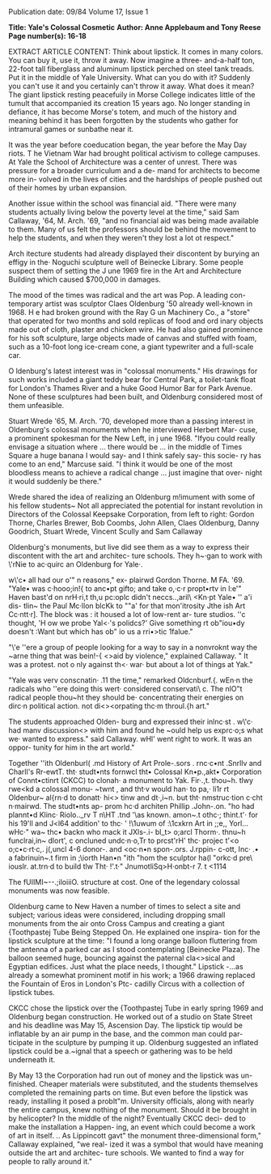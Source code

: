 Publication date: 09/84
Volume 17, Issue 1

**Title: Yale's Colossal Cosmetic**
**Author: Anne Applebaum and Tony Reese**
**Page number(s): 16-18**

EXTRACT ARTICLE CONTENT:
Think about lipstick. 
It comes in 
many colors. You can buy it, use it, 
throw it away. Now imagine a three-
and-a-half ton, 22-foot tall fiberglass 
and aluminum lipstick perched on steel 
tank treads. 
Put it in the middle of 
Yale University. 
What can you do 
with it? Suddenly you can't use it and 
you certainly can't throw it away. 
What does it mean? 
The giant lipstick resting peacefuily 
in Morse College indicates little of the 
tumult that accompanied its creation 
15 years ago. No longer standing in 
defiance, it has become Morse's totem, 
and much of the history and meaning 
behind it has been forgotten by the 
students who gather for intramural 
games or sunbathe near it. 


It was the year before coeducation 
began, the year before the May Day 
riots. T he Vietnam War had brought 
political activism to college campuses. 
At Yale the School of Architecture was 
a center of unrest. There was pressure 
for a broader curriculum and a de-
mand for architects to become more in-
volved in the lives of cities and the 
hardships of people pushed out of their 
homes by urban expansion. 


Another issue within the school was 
financial aid. 
"There were many 
students actually living below the 
poverty level at the time," said Sam 
Callaway, '64, M. Arch. '69, "and no 
financial aid was being made available 
to them. Many of us felt the professors 
should be behind the movement to 
help the students, and when they 
weren't they lost a lot ot respect." 


Arch itecture students had already 
displayed their discontent by burying 
an effigy in the· Noguchi sculpture well 
of Beinecke Library. 
Some people 
suspect them of setting the J une 1969 
fire 
in the Art and 
Architecture 
Building which caused $700,000 in 
damages. 


The mood of the times was radical 
and the art was Pop. A leading con-
temporary artist was sculptor Claes 
Oldenburg '50 already well-known in 
1968. H e had broken ground with the 
Ray G un Machinery Co., a "store" 
that operated for two months and sold 
replicas of food and ord inary objects 
made out of cloth, plaster and chicken 
wire. He had also gained prominence 
for his soft sculpture, large objects 
made of canvas and stuffed with foam, 
such as a 10-foot long ice-cream cone, a 
giant typewriter and a full-scale car. 


O ldenburg's latest interest was in 
"colossal monuments." His drawings 
for such works included a giant teddy 
bear for Central Park, a toilet-tank 
float for London's Thames River and a 
huke Good Humor Bar for Park 
Avenue. None of these sculptures had 
been built, and Oldenburg considered 
most of them unfeasible. 


Stuart Wrede '65, M. Arch. '70, 
developed more than a passing interest 
in Oldenburg's colossal monuments 
when he interviewed Herbert Mar-
cuse, a prominent spokesman for the 
New Left, in j une 1968. "Ifyou could 
really envisage a situation where ... 
there would be ... in the middle of 
Times Square a huge banana I would 
say- and I think safely say- this socie-
ry has come to an end," Marcuse said. 
"I think it would be one of the most 
bloodless means to achieve a radical 
change ... just imagine that over-
night it would suddenly be there." 


Wrede shared the idea of realizing 
an Oldenburg m!imument with some of 
his fellow students~ Not all appreciated 
the potential for instant revolution in 
Directors of the Colossal Keepsake Corporation, from left to right: Gordon Thorne, Charles Brewer, Bob 
Coombs, John Allen, Claes Oldenburg, Danny Goodrich, Stuart Wrede, Vincent Scully and Sam Callaway 


Oldenburg's monuments, but live did 
see them as a way to express their 
discontent with the art and architec-
ture schools. They h~·gan to work with 
\\'rNie to ac·quirc an Oldenburg for 
Yale·. 


w\\'c• all had our o'" n reasons," ex-
plairwd Gordon Thorne. M FA. '69. 
"Yale• was c·hooo;in!{ to anc•pt gifto; and 
take o,·c·r propt•rtv in l\:e'" Haven 
bast'd on nrH·ri,t th,u pc:oplc didn't 
neccs..,aril\ 
<Kn·pt 
Yale• '' a'i dis-
tlin~ the Paul Mc·llon blcKk to 
""a' for that mon'itrosity Jthe 
ish Art Cc·ntt·r]. The block was 
: it housed a lot of low-rent ar-
ture studios. \'\'c thought, 'H ow 
we probe Yal<·'s polidcs?' Give 
something rt ob"iou•dy doesn't 
:Want but which has ob" io us a rri•>tic 
1falue." 


"\\'e ''ere a group of people looking 
for a way to say in a nonvroknt way 
the ~arne thing that was bein!-{ <>aid by 
violence," explained Callaway. " It was 
a protest. not o nly against th<· war· but 
about a lot of things at Yak." 


"Yale was verv conscnatin· .11 the 
time," remarked Oldcnburf.{. 
wEn·n 
the radicals who ''ere doing this wert· 
considered conservati\ c. 
The nlO"t 
radical people thou~ht they should be· 
concentrating their energies on dirc·n 
political action. not di<><orpating thc·m 
throul.{h art." 


The students approached Olden-
burg and expressed their inlnc·st . w\\'c· 
had manv discussion<> with him and 
found he ~ould help us exprc·o;s what we· 
wanted to express." said Callaway. wHl' 
went right to work. It was an oppor-
tunity for him in the art world." 


Together ''ith Oldenburl( 
.md 
History of Art Prole-.sors \. rnc·c•nt 
.Snrllv 
and 
Charll's 
Rr-ewtT. 
tht· 
studt•nts fornwcl tht• Colossal Kn•p.,akt• 
Corporation of Connt•ctinrt (CKCC) 
to clonah· a monument to Yak. Fir·.,t. 
thou~h. tlwy rwe<kd a colossal monu-
~twnt , and tht·v would han· to pa,· li1r 
rt 
Oldenbur~ al{rn·d to donatt· hi<> 
tinw and dt·,i~n. but tht· nmstruc·tion 
c·cht 
n·mairwd. The 
studt•nts 
ap-
prom hc·d architen Phillip .John-.on. 
"ho had plannt•d Klinc· Riolo.._rv T n\HT 
.tnd \'\as known. amon~.t othc·; thint.t'· 
for his 19'll and J<l64 addition' to thc· ' 
!\1uwum of :\1cxkrn Art in ;\;e,, Yorl... 
wHc·" wa~ thc• backn who mack it JXls-.i-
bl_t> o;arcl Thorm·. thnu~h funclrai,in~ 
dlort'\, 
c oncluned undc·n·o,Tr 
to 
prcst'rH' thc· projec t'<o o;c•c·rt·c,. j(,uncl 4-6 
donor-. and <oc·n•n spon-.ors. J.rppin-
c-ott, Inc· .• a fabrinuin~.t firm in ;\iorth 
Han•n "ith "hom the sculptor ha(l 
"orkc·d pre\ iouslr. at.trn·d to build tlw 
Tht· !'.t·" JnumotliSq>H·onbt-r 7. t <1114 


The fUIIMI~--.;iloiiiO.
structure at cost. One of the legendary 
colossal monuments was now feasible. 


Oldenburg came to New Haven a 
number of times to select a site and 
subject; various ideas were considered, 
including dropping small monuments 
from the air onto Cross Campus and 
creating a giant {Toothpastej Tube Being 
Stepped On. He explained one inspira-
tion for the lipstick sculpture at the 
time: "I found a long orange balloon 
fluttering from the antenna of a parked 
car as I stood contemplating [Beinecke 
Plaza). The balloon seemed huge, 
bouncing against the paternal cla<>sical 
and Egyptian edifices. Just what the 
place needs, I thought." Lipstick -...as 
already a somewhat prominent motif 
in his work; a 1966 drawing replaced 
the Fountain of Eros in London's Ptc-
cadilly Circus with a collection of 
lipstick tubes. 


CKCC chose the lipstick over the 
{Toothpastej Tube in early spring 1969 
and Oldenburg began construction. 
He worked out of a studio on State 
Street and his deadline was May 15, 
Ascension Day. The lipstick tip would 
be inflatable by an air pump in the 
base, and the common man could par-
ticipate in the sculpture by pumping it 
up. Oldenburg suggested an inflated 
lipstick could be a.~ignal that a speech 
or gathering was to be held underneath 
it. 


By May 13 the Corporation had run 
out of money and the lipstick was un-
finished. 
Cheaper materials 
were 
substituted, and the 
students 
themselves completed the remaining 
parts on time. But even before the 
lipstick was ready, installing it posed a 
problt"m. University officials, along 
with nearly the entire campus, knew 
nothing of the monument. Should it be 
brought in by helicopter? In the middle 
of the night? Eventually CKCC deci-
ded to make the installation a Happen-
ing, an event which could become a 
work of art in itself. .. As Lippincott 
gavt" the monument three-dimensional 
form," Callaway explained, "we real-
ized it was a symbol that would have 
meaning outside the art and architec-
ture schools. We wanted to find a way 
for people to rally around it."
